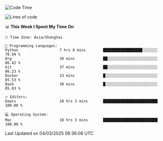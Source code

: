 <!--START_SECTION:waka-->
![Code Time](http://img.shields.io/badge/Code%20Time-2%2C559%20hrs%202%20mins-blue)

![Lines of code](https://img.shields.io/badge/From%20Hello%20World%20I%27ve%20Written-335.2%20thousand%20lines%20of%20code-blue)

📊 **This Week I Spent My Time On** 

```text
🕑︎ Time Zone: Asia/Shanghai

💬 Programming Languages: 
Python                   7 hrs 8 mins        ██████████████████░░░░░░░   70.94 % 
Org                      38 mins             ██░░░░░░░░░░░░░░░░░░░░░░░   06.42 % 
Git                      37 mins             ██░░░░░░░░░░░░░░░░░░░░░░░   06.23 % 
Docker                   33 mins             █░░░░░░░░░░░░░░░░░░░░░░░░   05.53 % 
Bash                     30 mins             █░░░░░░░░░░░░░░░░░░░░░░░░   05.03 % 

🔥 Editors: 
Emacs                    10 hrs 3 mins       █████████████████████████   100.00 % 

💻 Operating System: 
Mac                      10 hrs 3 mins       █████████████████████████   100.00 % 
```


 Last Updated on 04/03/2025 06:36:06 UTC
<!--END_SECTION:waka-->
